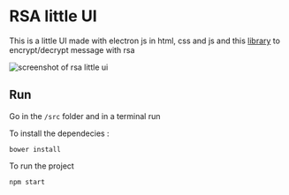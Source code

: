 # RSA little UI

This is a little UI made with electron js in html, css and js  and this [library](https://github.com/travist/jsencrypt) to encrypt/decrypt message with rsa

<img src="https://raw.githubusercontent.com/allEyezOnCode/Little-RSA-ui/master/images/screenshot.png" alt="screenshot of rsa little ui">


## Run
Go in the `/src` folder and in a terminal run

To install the dependecies :


```
bower install
```

To run the project

```
npm start
```
